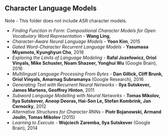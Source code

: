 ## Character Language Models

Note - This folder does not include ASR character models.

* *Finding Function in Form: Compositional Character Models for Open Vocabulary Word Representation* - **Wang Ling**,
* *Character-Aware Neural Language Models* - **Yoon Kim**, 2015
* *Gated Word-Character Recurrent Language Models* - **Yasumasa Miyamoto, Kyunghyun Cho**, 2016
* *Exploring the Limits of Language Modeling* - **Rafal Jozefowicz, Oriol Vinyals, Mike Schuster, Noam Shazeer, Yonghui Wu** (Google Brain), 2016
* *Multilingual Language Processing From Bytes* - **Dan Gillick, Cliff Brunk, Oriol Vinyals, Amarnag Subramanya** (Google Research), 2016
* *Generating Text with Recurrent Neural Networks* - **Ilya Sutskever, James Martens, Geoffrey Hinton**, 2011
* *Subword Language Modelling with Neural Networks* - **Tomas Mikolov, Ilya Sutskever, Anoop Deoras, Hai-Son Le, Stefan Kombrink, Jan Cernocky**, 2012
* *Alternative Structures for Character RNNs* - **Piotr Bojanowski, Armand Joulin, Tomas Mikolov** (2015)
* *Learning to Execute* - **Wojciech Zaremba, Ilya Sutskever** (Google Brain), 2014